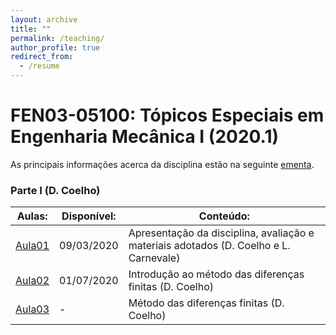 ```yaml
---
layout: archive
title: ""
permalink: /teaching/
author_profile: true
redirect_from:
  - /resume
---
```


<!-- {% include base_path %}

{% for post in site.teaching reversed %}
  {% include archive-single.html %}
{% endfor %} -->

<!-- {% include base_path %} -->

FEN03-05100: Tópicos Especiais em Engenharia Mecânica I (2020.1)
======

As principais informações acerca da disciplina estão na seguinte 
<a href="{{ base_path }}/files/Proposta_disciplina_eletiva_MECAN.pdf" target="_blank">ementa</a>.

### Parte I (D. Coelho)

|Aulas:|Disponível:|Conteúdo:|
|------|-----------|---------|
| <a href="{{ base_path }}/files/Aula01.pdf" target="_blank">Aula01</a> | 09/03/2020 | Apresentação da disciplina, avaliação e materiais adotados (D. Coelho e L. Carnevale)|
| <a href="{{ base_path }}/files/Aula02.pdf" target="_blank">Aula02</a> | 01/07/2020 | Introdução ao método das diferenças finitas (D. Coelho)|
| <a href="{{ base_path }}/files/Aula01.pdf" target="_blank">Aula03</a> | -          | Método das diferenças finitas (D. Coelho)|


<!-- FEN03-05100: Tópicos Especiais em Engenharia Mecânica I (2020.1)
======

As principais informações acerca da disciplina estão na seguinte 
<a href="{{ base_path }}/files/Proposta_disciplina_eletiva_MECAN.pdf" target="_blank">ementa</a>.
<br>

* Aula 01<br>
  Disponível em: 09/03/2020<br>
  Conteúdo: Apresentação da disciplina, avaliação e materiais adotados.<br>
  PDF: <a href="{{ base_path }}/files/Aula01.pdf" target="_blank">Aula01_2020-07-16</a>

* Aula 02<br>
  Disponível em: 01/07/2020<br>
  Conteúdo: Introdução ao método das diferenças finitas.<br>
  PDF: <a href="{{ base_path }}/files/Aula02.pdf" target="_blank">Aula02_2020-07-01</a>

* Aula 03<br>
  Disponível em: -<br>
  Conteúdo: Método das diferenças finitas.<br>
  PDF: -  -->
  <!-- <a href="{{ base_path }}/files/Aula03.pdf" target="_blank">Aula03_2020-00-00</a> -->

  <!-- {{ base_path }}/sitemap.xml -->
